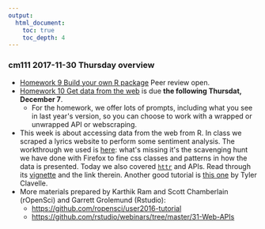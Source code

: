 ```yaml
---
output:
  html_document:
    toc: true
    toc_depth: 4
---
```


### cm111 2017-11-30 Thursday overview


  * [Homework 9 Build your own R package](hw09_package.html) Peer review open.
  * [Homework 10 Get data from the web](hw10_data-from-web.html) is due **the following Thursdat, December 7**.
    - For the homework, we offer lots of prompts, including what you see in last year's version, so you can choose to work with a wrapped or unwrapped API or webscraping.
  * This week is about accessing data from the web from R. In class we scraped a lyrics website to perform some sentiment analysis. The workthrough we used is [here](./111Scraping_Workthrough.html): what's missing it's the scavenging hunt we have done with Firefox to fine css classes and patterns in how the data is presented. Today we also covered [`httr`](https://github.com/r-lib/httr) and APIs. Read through its [vignette](https://cran.r-project.org/web/packages/httr/vignettes/quickstart.html) and the link therein. Another good tutorial is [this one](https://tclavelle.github.io/blog/r_and_apis/) by Tyler Clavelle.
  * More materials prepared by Karthik Ram and Scott Chamberlain (rOpenSci) and Garrett Grolemund (Rstudio):
    - <https://github.com/ropensci/user2016-tutorial>
    - <https://github.com/rstudio/webinars/tree/master/31-Web-APIs>
